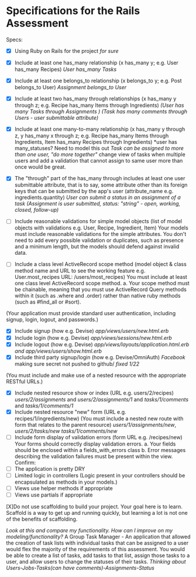 # Specifications for the Rails Assessment

Specs:
- [x] Using Ruby on Rails for the project *for sure*
- [X] Include at least one has_many relationship (x has_many y; e.g. User has_many Recipes) *User has_many Tasks*
- [X] Include at least one belongs_to relationship (x belongs_to y; e.g. Post belongs_to User) *Assignment belongs_to User*
- [X] Include at least two has_many through relationships (x has_many y through z; e.g. Recipe has_many Items through Ingredients) 
    *(User has many Tasks through Assignments )* 
    *(Task has many comments through Users - user submittable attribute)*
    
- [X] Include at least one many-to-many relationship (x has_many y through z, y has_many x through z; e.g. Recipe has_many Items through Ingredients, Item has_many Recipes through Ingredients) *user has many_statuses? Need to model this out 
*Task can be assigned to more than one user, "do more together"* change view of tasks when multiple users and add a validation that cannot assign to same user more than once would be great.

- [X] The "through" part of the has_many through includes at least one user submittable attribute, that is to say, some attribute other than its foreign keys that can be submitted by the app's user (attribute_name e.g. ingredients.quantity) *User can submit a status in an assignment of a task* 
     *(Assignment is user submitted, status: "string" - open, working, closed, follow-up)*

- [ ] Include reasonable validations for simple model objects (list of model objects with validations e.g. User, Recipe, Ingredient, Item) Your models must include reasonable validations for the simple attributes. You don't need to add every possible validation or duplicates, such as presence and a minimum length, but the models should defend against invalid data. 

- [ ] Include a class level ActiveRecord scope method (model object & class method name and URL to see the working feature e.g. User.most_recipes URL: /users/most_recipes)
You must include at least one class level ActiveRecord scope method. a. Your scope method must be chainable, meaning that you must use ActiveRecord Query methods within it (such as .where and .order) rather than native ruby methods (such as #find_all or #sort).

(Your application must provide standard user authentication, including signup, login, logout, and passwords.)
- [X] Include signup (how e.g. Devise) *app/views/users/new.html.erb*
- [X] Include login (how e.g. Devise) *app/views/sessions/new.html.erb*
- [X] Include logout (how e.g. Devise) *app/views/layouts/application.html.erb and app/views/users/show.html.erb*
- [X] Include third party signup/login (how e.g. Devise/OmniAuth) *Facebook* making sure secret not pushed to github/ *fixed 1/22*

(You must include and make use of a nested resource with the appropriate RESTful URLs.)
- [X] Include nested resource show or index (URL e.g. users/2/recipes) 
    *users/2/assignments* and *users/2/assignments/1* and *tasks/1/comments* and *tasks/1/comments/1*
- [X] Include nested resource "new" form (URL e.g. recipes/1/ingredients/new)
(You must include a nested new route with form that relates to the parent resource)
*users/1/assignments/new*, *users/2/tasks/new* *tasks/1/comments/new*
- [ ] Include form display of validation errors (form URL e.g. /recipes/new)
        Your forms should correctly display validation errors.
        a. Your fields should be enclosed within a fields_with_errors class
        b. Error messages describing the validation failures must be present within the view.
Confirm:
- [ ] The application is pretty DRY
- [ ] Limited logic in controllers (Logic present in your controllers should be encapsulated as methods in your models.)
- [ ] Views use helper methods if appropriate
- [ ] Views use partials if appropriate

[X]Do not use scaffolding to build your project. Your goal here is to learn. Scaffold is a way to get up and running quickly, but learning a lot is not one of the benefits of scaffolding.

*Look at this and compare my functionality. How can I improve on my modeling/functionality?*
    A Group Task Manager - An application that allowed the creation of task lists with individual tasks that can be assigned to a user would flex the majority of the requirements of this assessment. You would be able to create a list of tasks, add tasks to that list, assign those tasks to a user, and allow users to change the statuses of their tasks. 
        *Thinking about Users-Jobs-Tasks(can have comments)-Assignments-Status*